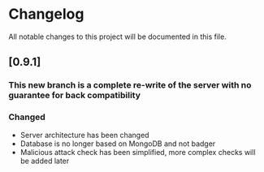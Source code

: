 # Changelog
All notable changes to this project will be documented in this file.

## [0.9.1]
### This new branch is a complete re-write of the server with no guarantee for back compatibility 

### Changed
 - Server architecture has been changed  
 - Database is no longer based on MongoDB and not badger  
 - Malicious attack check has been simplified, more complex checks will be added later    

